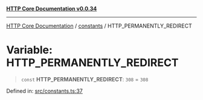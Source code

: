[**HTTP Core Documentation v0.0.34**](../../README.md)

***

[HTTP Core Documentation](../../modules.md) / [constants](../README.md) / HTTP\_PERMANENTLY\_REDIRECT

# Variable: HTTP\_PERMANENTLY\_REDIRECT

> `const` **HTTP\_PERMANENTLY\_REDIRECT**: `308` = `308`

Defined in: [src/constants.ts:37](https://github.com/stonemjs/http-core/blob/424f80742be298e137f118c0e2e80266a8a78f3c/src/constants.ts#L37)
